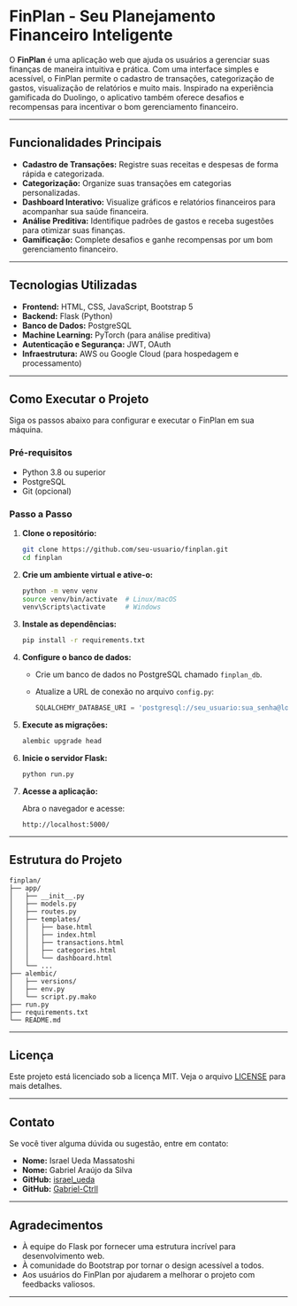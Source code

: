 # FinPlan - Seu Planejamento Financeiro Inteligente

O **FinPlan** é uma aplicação web que ajuda os usuários a gerenciar suas finanças de maneira intuitiva e prática. Com uma interface simples e acessível, o FinPlan permite o cadastro de transações, categorização de gastos, visualização de relatórios e muito mais. Inspirado na experiência gamificada do Duolingo, o aplicativo também oferece desafios e recompensas para incentivar o bom gerenciamento financeiro.

---

## Funcionalidades Principais

- **Cadastro de Transações:** Registre suas receitas e despesas de forma rápida e categorizada.
- **Categorização:** Organize suas transações em categorias personalizadas.
- **Dashboard Interativo:** Visualize gráficos e relatórios financeiros para acompanhar sua saúde financeira.
- **Análise Preditiva:** Identifique padrões de gastos e receba sugestões para otimizar suas finanças.
- **Gamificação:** Complete desafios e ganhe recompensas por um bom gerenciamento financeiro.

---

## Tecnologias Utilizadas

- **Frontend:** HTML, CSS, JavaScript, Bootstrap 5
- **Backend:** Flask (Python)
- **Banco de Dados:** PostgreSQL
- **Machine Learning:** PyTorch (para análise preditiva)
- **Autenticação e Segurança:** JWT, OAuth
- **Infraestrutura:** AWS ou Google Cloud (para hospedagem e processamento)

---

## Como Executar o Projeto

Siga os passos abaixo para configurar e executar o FinPlan em sua máquina.

### Pré-requisitos

- Python 3.8 ou superior
- PostgreSQL
- Git (opcional)

### Passo a Passo

1. **Clone o repositório:**

   ```bash
   git clone https://github.com/seu-usuario/finplan.git
   cd finplan
   ```

2. **Crie um ambiente virtual e ative-o:**

   ```bash
   python -m venv venv
   source venv/bin/activate  # Linux/macOS
   venv\Scripts\activate     # Windows
   ```

3. **Instale as dependências:**

   ```bash
   pip install -r requirements.txt
   ```

4. **Configure o banco de dados:**

   - Crie um banco de dados no PostgreSQL chamado `finplan_db`.
   - Atualize a URL de conexão no arquivo `config.py`:

     ```python
     SQLALCHEMY_DATABASE_URI = 'postgresql://seu_usuario:sua_senha@localhost:5432/finplan_db'
     ```

5. **Execute as migrações:**

   ```bash
   alembic upgrade head
   ```

6. **Inicie o servidor Flask:**

   ```bash
   python run.py
   ```

7. **Acesse a aplicação:**

   Abra o navegador e acesse:
   ```
   http://localhost:5000/
   ```

---

## Estrutura do Projeto

```
finplan/
├── app/
│   ├── __init__.py
│   ├── models.py
│   ├── routes.py
│   ├── templates/
│   │   ├── base.html
│   │   ├── index.html
│   │   ├── transactions.html
│   │   ├── categories.html
│   │   └── dashboard.html
│   └── ...
├── alembic/
│   ├── versions/
│   ├── env.py
│   └── script.py.mako
├── run.py
├── requirements.txt
└── README.md
```

---


## Licença

Este projeto está licenciado sob a licença MIT. Veja o arquivo [LICENSE](LICENSE) para mais detalhes.

---

## Contato

Se você tiver alguma dúvida ou sugestão, entre em contato:

- **Nome:** Israel Ueda Massatoshi
- **Nome:** Gabriel Araújo da Silva
- **GitHub:** [israel_ueda](https://github.com/IsraelUeda)
- **GitHub:** [Gabriel-Ctrll](https://github.com/Gabriel-Ctrll)

---

## Agradecimentos

- À equipe do Flask por fornecer uma estrutura incrível para desenvolvimento web.
- À comunidade do Bootstrap por tornar o design acessível a todos.
- Aos usuários do FinPlan por ajudarem a melhorar o projeto com feedbacks valiosos.

---
